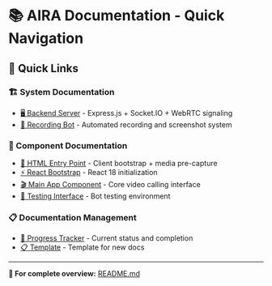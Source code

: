 # 📚 AIRA Documentation - Quick Navigation

## 🔗 Quick Links

### 🏗️ System Documentation

- [🖥️ Backend Server](./system/SERVER-DOCUMENTATION.md) - Express.js + Socket.IO + WebRTC signaling
- [🤖 Recording Bot](./system/RUNNER-DOCUMENTATION.md) - Automated recording and screenshot system

### 🧩 Component Documentation

- [📄 HTML Entry Point](./components/INDEX-HTML-DOCUMENTATION.md) - Client bootstrap + media pre-capture
- [⚡ React Bootstrap](./components/MAIN-JSX-DOCUMENTATION.md) - React 18 initialization
- [🎬 Main App Component](./components/APP-COMPONENT-DOCUMENTATION.md) - Core video calling interface
- [🧪 Testing Interface](./components/ROOM-HTML-DOCUMENTATION.md) - Bot testing environment

### 📋 Documentation Management

- [📝 Progress Tracker](./DOCUMENTATION-PROGRESS.md) - Current status and completion
- [📋 Template](./templates/DOCUMENTATION-TEMPLATE.md) - Template for new docs

---

**📖 For complete overview:** [README.md](./README.md)
